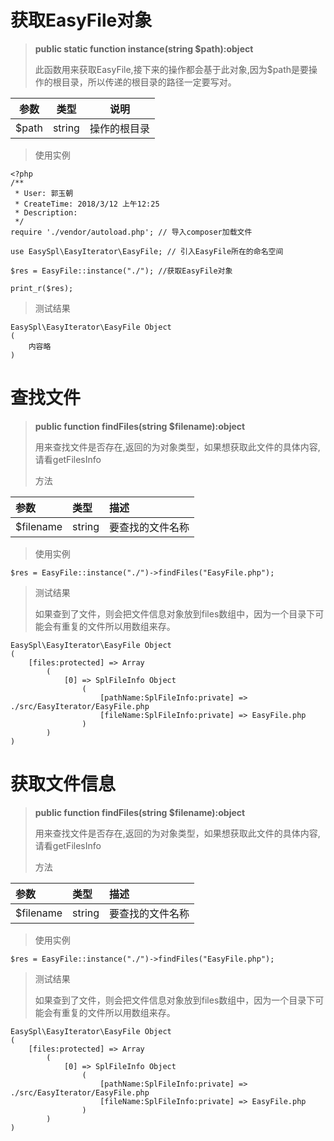 # 获取EasyFile对象

> **public static function instance\(string $path\):object**
>
> 此函数用来获取EasyFile,接下来的操作都会基于此对象,因为$path是要操作的根目录，所以传递的根目录的路径一定要写对。

| 参数 | 类型 | 说明 |
| :---: | :---: | :---: |
| $path | string | 操作的根目录 |

> 使用实例

```
<?php
/**
 * User: 郭玉朝
 * CreateTime: 2018/3/12 上午12:25
 * Description:
 */
require './vendor/autoload.php'; // 导入composer加载文件

use EasySpl\EasyIterator\EasyFile; // 引入EasyFile所在的命名空间

$res = EasyFile::instance("./"); //获取EasyFile对象

print_r($res);
```

> 测试结果

```
EasySpl\EasyIterator\EasyFile Object
(    
    内容略
)
```

# 查找文件

> **public function findFiles\(string $filename\):object**
>
> 用来查找文件是否存在,返回的为对象类型，如果想获取此文件的具体内容,请看getFilesInfo
>
>  方法

| 参数 | 类型 | 描述 |
| :--- | :--- | :--- |
| $filename | string | 要查找的文件名称 |

> 使用实例

```
$res = EasyFile::instance("./")->findFiles("EasyFile.php");
```

> 测试结果
>
> 如果查到了文件，则会把文件信息对象放到files数组中，因为一个目录下可能会有重复的文件所以用数组来存。

```
EasySpl\EasyIterator\EasyFile Object
(
    [files:protected] => Array
        (
            [0] => SplFileInfo Object
                (
                    [pathName:SplFileInfo:private] => ./src/EasyIterator/EasyFile.php
                    [fileName:SplFileInfo:private] => EasyFile.php
                )
        )
)
```

# 获取文件信息

> **public function findFiles\(string $filename\):object**
>
> 用来查找文件是否存在,返回的为对象类型，如果想获取此文件的具体内容,请看getFilesInfo
>
>  方法

| 参数 | 类型 | 描述 |
| :--- | :--- | :--- |
| $filename | string | 要查找的文件名称 |

> 使用实例

```
$res = EasyFile::instance("./")->findFiles("EasyFile.php");
```

> 测试结果
>
> 如果查到了文件，则会把文件信息对象放到files数组中，因为一个目录下可能会有重复的文件所以用数组来存。

```
EasySpl\EasyIterator\EasyFile Object
(
    [files:protected] => Array
        (
            [0] => SplFileInfo Object
                (
                    [pathName:SplFileInfo:private] => ./src/EasyIterator/EasyFile.php
                    [fileName:SplFileInfo:private] => EasyFile.php
                )
        )
)
```



